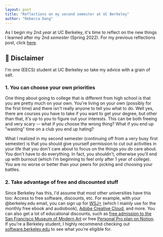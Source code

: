 ```yaml
---
layout: post
title: "Reflections on my second semester at UC Berkeley"
author: "Rebecca Dang"
---
```


As I begin my 2nd *year* at UC Berkeley, it's time to reflect on the new things I learned after my 2nd *semester* (Spring 2022). For my previous reflections post, click [here](/2022/01/16/reflections-on-my-first-semester-at-uc-berkeley.html).

## 🚫 Disclaimer

I'm *one* (EECS) student at UC Berkeley so take my advice with a grain of salt.

### 1. You can choose your own priorities

One thing about going to college that is different from high school is that you are pretty much on your own. You're living on your own (possibly for the first time) and there isn't really anyone to tell you what to do. Well yes, there are courses you have to take if you want to get your degree, but other than that, it's up to you to figure out your interests. This can be both freeing and very scary -- what if you choose the wrong thing? What if you end up "wasting" time on a club you end up hating?

What I realized in my second semester (continuing off from a very busy first semester) is that you should give yourself permission to cut out activities in your life that you don't care about to focus on the things you *do* care about. You don't have to do everything. In fact, you shouldn't, otherwise you'll end up with burnout (which I'm beginning to feel only after 1 year of college). You are no worse or better than your peers for picking and choosing your battles.

### 2. Take advantage of free and discounted stuff

Since Berkeley has this, I'd assume that most other universities have this too: Access to free software, discounts, etc. For example, with your @berkeley.edu email, you can sign up for [WSJ+](https://www.wsjplus.com/) (which I mainly use for the monthly free ebook and audiobook), [Adobe Creative Cloud](https://software.berkeley.edu/adobe-creative-cloud), and more. You can also get a lot of educational discounts, such as [free admission to the San Francisco Museum of Modern Art](https://www.sfmoma.org/) or free [Personal Pro plan on Notion](https://www.notion.so/pricing). If you're a Berkeley student, I highly recommend checking out [software.berkeley.edu](https://software.berkeley.edu/) to see what you're eligible for.
